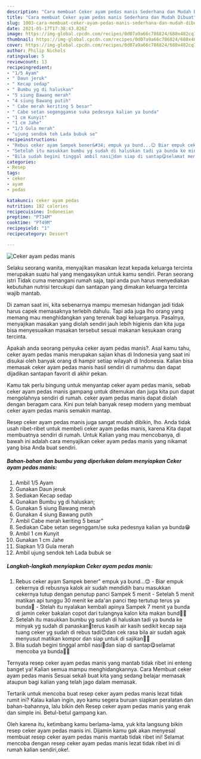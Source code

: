 ```yaml
---
description: "Cara membuat Ceker ayam pedas manis Sederhana dan Mudah Dibuat"
title: "Cara membuat Ceker ayam pedas manis Sederhana dan Mudah Dibuat"
slug: 1003-cara-membuat-ceker-ayam-pedas-manis-sederhana-dan-mudah-dibuat
date: 2021-05-17T17:38:43.826Z
image: https://img-global.cpcdn.com/recipes/0d07a9a66c786824/680x482cq70/ceker-ayam-pedas-manis-foto-resep-utama.jpg
thumbnail: https://img-global.cpcdn.com/recipes/0d07a9a66c786824/680x482cq70/ceker-ayam-pedas-manis-foto-resep-utama.jpg
cover: https://img-global.cpcdn.com/recipes/0d07a9a66c786824/680x482cq70/ceker-ayam-pedas-manis-foto-resep-utama.jpg
author: Philip Nichols
ratingvalue: 5
reviewcount: 13
recipeingredient:
- "1/5 Ayam"
- " Daun jeruk"
- " Kecap sedap"
- " Bumbu yg di haluskan"
- "5 siung Bawang merah"
- "4 siung Bawang putih"
- " Cabe merah keriting 5 besar"
- " Cabe setan segenggamse suka pedesnya kalian ya bunda"
- "1 cm Kunyit"
- "1 cm Jahe"
- "1/3 Gula merah"
- "ujung sendok teh Lada bubuk se"
recipeinstructions:
- "Rebus ceker ayam Sampek bener&#34; empuk ya bund...😊 Biar empuk cekernya di rebusnya kalok air sudah mendidih baru masukkan cekernya tutup dengan penutup panci Sampek 5 menit  Setelah 5 menit matikan api tunggu 30 menit ke ada&#39;an panci ttep tertutup terus ya bunda🤗 Stelah itu nyalakan kembali apinya Sampek 7 menit ya bunda di jamin ceker bakalan copot dari tulangnya kalon kita makan bund🤭🤭"
- "Setelah itu masukkan bumbu yg sudah di haluskan tadi ya bunda ke minyak yg sudah di panaskan🤗terus kasih air kasih sedikit kecap saja tuang ceker yg sudah di rebus tadi😊dan cek rasa bila air sudah agak menyusut matikan kompor dan siap untuk di sajikan🥰🤗"
- "Bila sudah begini tinggal ambil nasi🤭dan siap di santap😋selamat mencoba ya bunda🤗😘"
categories:
- Resep
tags:
- ceker
- ayam
- pedas

katakunci: ceker ayam pedas 
nutrition: 182 calories
recipecuisine: Indonesian
preptime: "PT34M"
cooktime: "PT49M"
recipeyield: "1"
recipecategory: Dessert

---
```



![Ceker ayam pedas manis](https://img-global.cpcdn.com/recipes/0d07a9a66c786824/680x482cq70/ceker-ayam-pedas-manis-foto-resep-utama.jpg)

Selaku seorang wanita, menyajikan masakan lezat kepada keluarga tercinta merupakan suatu hal yang mengasyikan untuk kamu sendiri. Peran seorang istri Tidak cuma menangani rumah saja, tapi anda pun harus menyediakan kebutuhan nutrisi tercukupi dan santapan yang dimakan keluarga tercinta wajib mantab.

Di zaman  saat ini, kita sebenarnya mampu memesan hidangan jadi tidak harus capek memasaknya terlebih dahulu. Tapi ada juga lho orang yang memang mau menghidangkan yang terenak bagi keluarganya. Pasalnya, menyajikan masakan yang diolah sendiri jauh lebih higienis dan kita juga bisa menyesuaikan masakan tersebut sesuai makanan kesukaan orang tercinta. 



Apakah anda seorang penyuka ceker ayam pedas manis?. Asal kamu tahu, ceker ayam pedas manis merupakan sajian khas di Indonesia yang saat ini disukai oleh banyak orang di hampir setiap wilayah di Indonesia. Kalian bisa memasak ceker ayam pedas manis hasil sendiri di rumahmu dan dapat dijadikan santapan favorit di akhir pekan.

Kamu tak perlu bingung untuk menyantap ceker ayam pedas manis, sebab ceker ayam pedas manis gampang untuk ditemukan dan juga kita pun dapat mengolahnya sendiri di rumah. ceker ayam pedas manis dapat diolah dengan beragam cara. Kini pun telah banyak resep modern yang membuat ceker ayam pedas manis semakin mantap.

Resep ceker ayam pedas manis juga sangat mudah dibikin, lho. Anda tidak usah ribet-ribet untuk membeli ceker ayam pedas manis, karena Kita dapat membuatnya sendiri di rumah. Untuk Kalian yang mau mencobanya, di bawah ini adalah cara menyajikan ceker ayam pedas manis yang nikamat yang bisa Anda buat sendiri.

<!--inarticleads1-->

##### Bahan-bahan dan bumbu yang diperlukan dalam menyiapkan Ceker ayam pedas manis:

1. Ambil 1/5 Ayam
1. Gunakan  Daun jeruk
1. Sediakan  Kecap sedap
1. Gunakan  Bumbu yg di haluskan;
1. Gunakan 5 siung Bawang merah
1. Gunakan 4 siung Bawang putih
1. Ambil  Cabe merah keriting 5 besar&#34;
1. Sediakan  Cabe setan segenggam/se suka pedesnya kalian ya bunda😁
1. Ambil 1 cm Kunyit
1. Gunakan 1 cm Jahe
1. Siapkan 1/3 Gula merah
1. Ambil ujung sendok teh Lada bubuk se




<!--inarticleads2-->

##### Langkah-langkah menyiapkan Ceker ayam pedas manis:

1. Rebus ceker ayam Sampek bener&#34; empuk ya bund...😊 - Biar empuk cekernya di rebusnya kalok air sudah mendidih baru masukkan cekernya tutup dengan penutup panci Sampek 5 menit  - Setelah 5 menit matikan api tunggu 30 menit ke ada&#39;an panci ttep tertutup terus ya bunda🤗 - Stelah itu nyalakan kembali apinya Sampek 7 menit ya bunda di jamin ceker bakalan copot dari tulangnya kalon kita makan bund🤭🤭
1. Setelah itu masukkan bumbu yg sudah di haluskan tadi ya bunda ke minyak yg sudah di panaskan🤗terus kasih air kasih sedikit kecap saja tuang ceker yg sudah di rebus tadi😊dan cek rasa bila air sudah agak menyusut matikan kompor dan siap untuk di sajikan🥰🤗
1. Bila sudah begini tinggal ambil nasi🤭dan siap di santap😋selamat mencoba ya bunda🤗😘




Ternyata resep ceker ayam pedas manis yang mantab tidak ribet ini enteng banget ya! Kalian semua mampu menghidangkannya. Cara Membuat ceker ayam pedas manis Sesuai sekali buat kita yang sedang belajar memasak ataupun bagi kalian yang telah jago dalam memasak.

Tertarik untuk mencoba buat resep ceker ayam pedas manis lezat tidak rumit ini? Kalau kalian ingin, ayo kamu segera buruan siapkan peralatan dan bahan-bahannya, lalu bikin deh Resep ceker ayam pedas manis yang enak dan simple ini. Betul-betul gampang kan. 

Oleh karena itu, ketimbang kamu berlama-lama, yuk kita langsung bikin resep ceker ayam pedas manis ini. Dijamin kamu gak akan menyesal membuat resep ceker ayam pedas manis mantab tidak ribet ini! Selamat mencoba dengan resep ceker ayam pedas manis lezat tidak ribet ini di rumah kalian sendiri,oke!.

